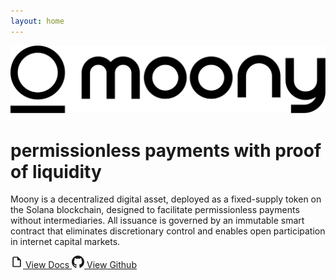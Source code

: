 ```yaml
---
layout: home
---
```


<div class="hero-section">
  <div class="hero-content">
    <div class="hero-logo">
      <img src="/logo-light.svg" alt="Moony Logo" class="hero-image">
    </div>
                            <h1 class="hero-title">permissionless payments with proof of liquidity</h1>
        <p class="hero-description">
          Moony is a decentralized digital asset, deployed as a fixed-supply token on the Solana blockchain, designed to facilitate permissionless payments without intermediaries. All issuance is governed by an immutable smart contract that eliminates discretionary control and enables open participation in internet capital markets.
        </p>
        <div class="hero-actions">
          <a href="/moony/complete-documentation" class="hero-button primary">
            <svg class="docs-icon" viewBox="0 0 24 24" fill="currentColor" width="20" height="20">
              <path d="M14,2H6A2,2 0 0,0 4,4V20A2,2 0 0,0 6,22H18A2,2 0 0,0 20,20V8L14,2M18,20H6V4H13V9H18V20Z"/>
            </svg>
            View Docs
          </a>
          <a href="https://github.com/moonycoin" class="hero-button secondary">
            <svg class="github-icon" viewBox="0 0 24 24" fill="currentColor" width="20" height="20">
              <path d="M12 0c-6.626 0-12 5.373-12 12 0 5.302 3.438 9.8 8.207 11.387.599.111.793-.261.793-.577v-2.234c-3.338.726-4.033-1.416-4.033-1.416-.546-1.387-1.333-1.756-1.333-1.756-1.089-.745.083-.729.083-.729 1.205.084 1.839 1.237 1.839 1.237 1.07 1.834 2.807 1.304 3.492.997.107-.775.418-1.305.762-1.604-2.665-.305-5.467-1.334-5.467-5.931 0-1.311.469-2.381 1.236-3.221-.124-.303-.535-1.524.117-3.176 0 0 1.008-.322 3.301 1.23.957-.266 1.983-.399 3.003-.404 1.02.005 2.047.138 3.006.404 2.291-1.552 3.297-1.23 3.297-1.23.653 1.653.242 2.874.118 3.176.77.84 1.235 1.911 1.235 3.221 0 4.609-2.807 5.624-5.479 5.921.43.372.823 1.102.823 2.222v3.293c0 .319.192.694.801.576 4.765-1.589 8.199-6.086 8.199-11.386 0-6.627-5.373-12-12-12z"/>
            </svg>
            View Github
          </a>
        </div>
  </div>
</div>



